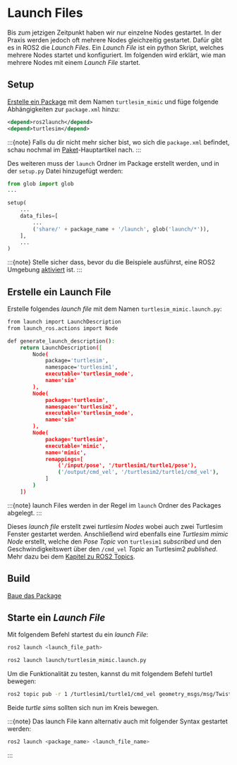 # Launch Files

Bis zum jetzigen Zeitpunkt haben wir nur einzelne Nodes gestartet. In der Praxis werden jedoch oft mehrere Nodes gleichzeitig gestartet. Dafür gibt es in ROS2 die _Launch Files_. Ein _Launch File_ ist ein python Skript, welches mehrere Nodes startet und konfiguriert. Im folgenden wird erklärt, wie man mehrere Nodes mit einem _Launch File_ startet.

## Setup

[Erstelle ein Package](create.md) mit dem Namen `turtlesim_mimic` und füge folgende Abhängigkeiten zur `package.xml` hinzu:

```xml
<depend>ros2launch</depend>
<depend>turtlesim</depend>
```

:::{note}
Falls du dir nicht mehr sicher bist, wo sich die `package.xml` befindet, schau nochmal im [Paket](../package.md)-Hauptartikel nach.
:::

Des weiteren muss der `launch` Ordner im Package erstellt werden, und in der `setup.py` Datei hinzugefügt werden:

```python
from glob import glob
...

setup(
    ...
    data_files=[
        ...
        ('share/' + package_name + '/launch', glob('launch/*')),
    ],
    ...
)
```

:::{note}
Stelle sicher dass, bevor du die Beispiele ausführst, eine ROS2 Umgebung [aktiviert](../setup/sourcen.md) ist.
:::

## Erstelle ein Launch File

Erstelle folgendes _launch file_ mit dem Namen `turtlesim_mimic.launch.py`:


```bash
from launch import LaunchDescription
from launch_ros.actions import Node

def generate_launch_description():
    return LaunchDescription([
        Node(
            package='turtlesim',
            namespace='turtlesim1',
            executable='turtlesim_node',
            name='sim'
        ),
        Node(
            package='turtlesim',
            namespace='turtlesim2',
            executable='turtlesim_node',
            name='sim'
        ),
        Node(
            package='turtlesim',
            executable='mimic',
            name='mimic',
            remappings=[
                ('/input/pose', '/turtlesim1/turtle1/pose'),
                ('/output/cmd_vel', '/turtlesim2/turtle1/cmd_vel'),
            ]
        )
    ])
```

:::{note}
launch Files werden in der Regel im `launch` Ordner des Packages abgelegt.
:::

Dieses _launch file_ erstellt zwei _turtlesim Nodes_ wobei auch zwei Turtlesim Fenster gestartet werden. Anschließend wird ebenfalls eine _Turtlesim mimic Node_ erstellt, welche den _Pose Topic_ von `turtlesim1` _subscribed_ und den Geschwindigkeitswert über den `/cmd_vel` _Topic_ an Turtlesim2 _published_. Mehr dazu bei dem [Kapitel zu ROS2 Topics](../topic).

## Build

[Baue das Package](create.md)

## Starte ein _Launch File_

Mit folgendem Befehl startest du ein _launch File_:

```bash
ros2 launch <launch_file_path>
```

```bash
ros2 launch launch/turtlesim_mimic.launch.py
```

Um die Funktionalität zu testen, kannst du mit folgendem Befehl turtle1 bewegen:

```bash
ros2 topic pub -r 1 /turtlesim1/turtle1/cmd_vel geometry_msgs/msg/Twist "{linear: {x: 2.0, y: 0.0, z: 0.0}, angular: {x: 0.0, y: 0.0, z: -1.8}}"
```

Beide _turtle sims_ sollten sich nun im Kreis bewegen.


:::{note}
Das launch File kann alternativ auch mit folgender Syntax gestartet werden:

```bash
ros2 launch <package_name> <launch_file_name>
```
:::


